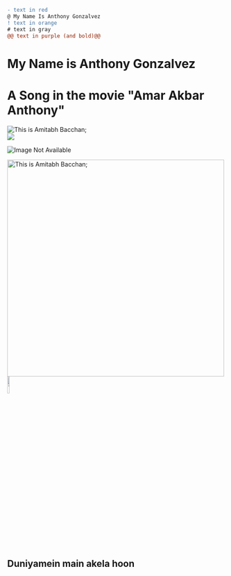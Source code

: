 ```diff
- text in red
@ My Name Is Anthony Gonzalvez
! text in orange
# text in gray
@@ text in purple (and bold)@@
```

My Name is Anthony Gonzalvez
==============================
A Song in the movie "Amar Akbar Anthony"
========================================

![](/assets/images/SFL.jpeg "This is Amitabh Bacchan;")  
[![](/assets/images/SFL.jpeg)](https://www.youtube.com/watch?v=ORlfGLKTkUs) 

![Image Not Available](my_name_is_Raju.jpg)

<img src="/assets/images.SFL.jpeg" width="500" title="This is Amitabh Bacchan;" /> <br>
<img src="/assets/images.SFL.jpeg" width="10%" title="This is Amitabh Bacchan;" />

## Duniyamein main akela hoon 
